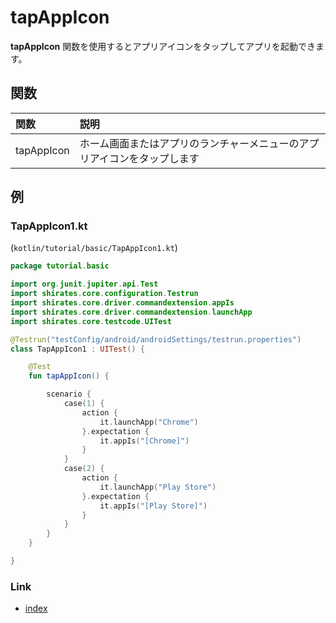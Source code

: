 # tapAppIcon

**tapAppIcon** 関数を使用するとアプリアイコンをタップしてアプリを起動できます。

## 関数

| 関数         | 説明                                   |
|:-----------|:-------------------------------------|
| tapAppIcon | ホーム画面またはアプリのランチャーメニューのアプリアイコンをタップします |

## 例

### TapAppIcon1.kt

(`kotlin/tutorial/basic/TapAppIcon1.kt`)

```kotlin
package tutorial.basic

import org.junit.jupiter.api.Test
import shirates.core.configuration.Testrun
import shirates.core.driver.commandextension.appIs
import shirates.core.driver.commandextension.launchApp
import shirates.core.testcode.UITest

@Testrun("testConfig/android/androidSettings/testrun.properties")
class TapAppIcon1 : UITest() {

    @Test
    fun tapAppIcon() {

        scenario {
            case(1) {
                action {
                    it.launchApp("Chrome")
                }.expectation {
                    it.appIs("[Chrome]")
                }
            }
            case(2) {
                action {
                    it.launchApp("Play Store")
                }.expectation {
                    it.appIs("[Play Store]")
                }
            }
        }
    }

}
```

### Link

- [index](../../../../index_ja.md)
